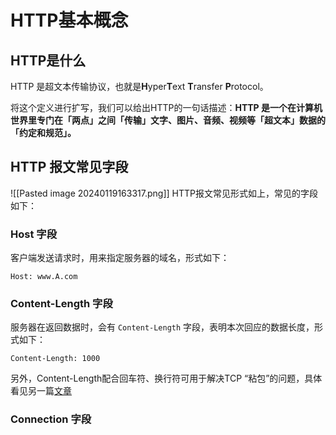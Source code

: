# HTTP基本概念
## HTTP是什么
HTTP 是超文本传输协议，也就是**H**yper**T**ext **T**ransfer **P**rotocol。

将这个定义进行扩写，我们可以给出HTTP的一句话描述：**HTTP 是一个在计算机世界里专门在「两点」之间「传输」文字、图片、音频、视频等「超文本」数据的「约定和规范」。**

## HTTP 报文常见字段
![[Pasted image 20240119163317.png]]
HTTP报文常见形式如上，常见的字段如下：

### Host 字段
客户端发送请求时，用来指定服务器的域名，形式如下：
```
Host: www.A.com
```

### Content-Length 字段
服务器在返回数据时，会有 `Content-Length` 字段，表明本次回应的数据长度，形式如下：
```
Content-Length: 1000
```

另外，Content-Length配合回车符、换行符可用于解决TCP “粘包”的问题，具体看见另一篇[文章](https://xiaolincoding.com/network/3_tcp/tcp_stream.html)
### Connection 字段

